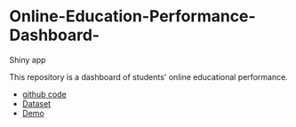 # Online-Education-Performance-Dashboard-
Shiny app

This repository is a dashboard of students' online educational performance.

- [github code](https://github.com/ranlinsheng/Online-Education-Performance-Dashboard)
- [Dataset](https://www.kaggle.com/datasets/sujaradha/online-education-system-review?select=ONLINE+EDUCATION+SYSTEM+REVIEW.csv)
- [Demo](https://s2037062.shinyapps.io/Education_Shiny/)
